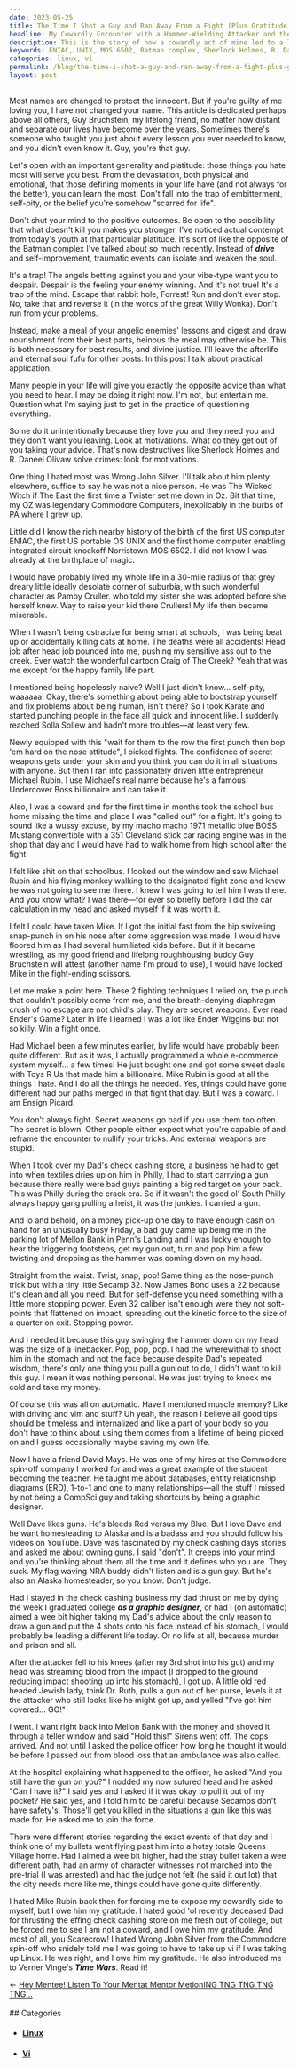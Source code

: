 ```yaml
---
date: 2023-05-25
title: The Time I Shot a Guy and Ran Away From a Fight (Plus Gratitude)
headline: My Cowardly Encounter with a Hammer-Wielding Attacker and the Gratitude I Gained From It
description: This is the story of how a cowardly act of mine led to a life-changing experience. In this article, I discuss how traumatic events can be used for self-improvement, and how the secret weapons I relied on to win fights taught me to question everything. I also talk about my experiences with guns, and how I owe gratitude to those who taught me life's most important lessons, even if I didn't realize it at the time.
keywords: ENIAC, UNIX, MOS 6502, Batman complex, Sherlock Holmes, R. Daneel Olivaw, Wrong John Silver, Craig of The Creek, Karate, Michael Rubin, Undercover Boss, James Bond, Ender's Game, South Philly, Crack Era, Secamp 32, Entity Relationship Diagrams, Graphic Design, Check Cashing, Mellon Bank, Queens Village, Linux, Vi, Time Wars
categories: linux, vi
permalink: /blog/the-time-i-shot-a-guy-and-ran-away-from-a-fight-plus-gratitude/
layout: post
---
```



Most names are changed to protect the innocent. But if you're guilty of me
loving you, I have not changed your name. This article is dedicated perhaps
above all others, Guy Bruchstein, my lifelong friend, no matter how distant and
separate our lives have become over the years. Sometimes there's someone who
taught you just about every lesson you ever needed to know, and you didn't even
know it. Guy, you're that guy.

Let's open with an important generality and platitude: those things you hate
most will serve you best. From the devastation, both physical and emotional,
that those defining moments in your life have (and not always for the better),
you can learn the most. Don't fall into the trap of embitterment, self-pity, or
the belief you're somehow "scarred for life".

Don't shut your mind to the positive outcomes. Be open to the possibility that
what doesn't kill you makes you stronger. I've noticed actual contempt from
today's youth at that particular platitude. It's sort of like the opposite of
the Batman complex I've talked about so much recently. Instead of ***drive***
and self-improvement, traumatic events can isolate and weaken the soul. 

It's a trap! The angels betting against you and your vibe-type want you to
despair. Despair is the feeling your enemy winning. And it's not true! It's a
trap of the mind. Escape that rabbit hole, Forrest! Run and don't ever stop.
No, take that and reverse it (in the words of the great Willy Wonka). Don't run
from your problems. 

Instead, make a meal of your angelic enemies' lessons and digest and draw
nourishment from their best parts, heinous the meal may otherwise be. This is
both necessary for best results, and divine justice. I'll leave the afterlife
and eternal soul fufu for other posts. In this post I talk about practical
application.

Many people in your life will give you exactly the opposite advice than what you need to hear. I may be doing it right now. I'm not, but entertain me. Question what I'm saying just to get in the practice of questioning everything. 

Some do it unintentionally because they love you and they need you and they don't want you leaving. Look at motivations. What do they get out of you taking your advice. That's now destructives like Sherlock Holmes and R. Daneel Olivaw solve crimes: look for motivations.

One thing I hated most was Wrong John Silver. I'll talk about him plenty elsewhere, suffice to say he was not a nice person. He was The Wicked Witch if The East the first time a Twister set me down in Oz. Bit that time, my OZ was legendary Commodore Computers, inexplicably in the burbs of PA where I grew up. 

Little did I know the rich nearby history of the birth of the first US computer ENIAC, the first US portable OS UNIX and the first home computer enabling integrated circuit knockoff Norristown MOS 6502. I did not know I was already at the birthplace of magic. 

I would have probably lived my whole life in a 30-mile radius of that grey dreary little ideally desolate corner of suburbia, with such wonderful character as Pamby Cruller. who told my sister she was adopted before she herself knew. Way to raise your kid there Crullers! My life then became miserable. 

When I wasn't being ostracize for being smart at schools, I was being beat up or accidentally killing cats at home. The deaths were all accidents! Head job after head job pounded into me, pushing my sensitive ass out to the creek. Ever watch the wonderful cartoon Craig of The Creek? Yeah that was me except for the happy family life part. 

I mentioned being hopelessly naive? Well I just didn't know… self-pity, waaaaaa! Okay, there's something about being able to bootstrap yourself and fix problems about being human, isn't there? So I took Karate and started punching people in the face all quick and innocent like. I suddenly reached Solla Sollew and hadn't more troubles—at least very few. 

Newly equipped with this "wait for them to the row the first punch then bop 'em hard on the nose attitude", I picked fights. The confidence of secret weapons gets under your skin and you think you can do it in all situations with anyone. But then I ran into passionately driven little entrepreneur Michael Rubin. I use Michael's real name because he's a famous Undercover Boss billionaire and can take it. 

Also, I was a coward and for the first time in months took the school bus home missing the time and place I was "called out" for a fight. It's going to sound like a wussy excuse, by my macho macho 1971 metallic blue BOSS Mustang convertible with a 351 Cleveland stick car racing engine was in the shop that day and I would have had to walk home from high school after the fight.  

I felt like shit on that schoolbus. I looked out the window and saw Michael Rubin and his flying monkey walking to the designated fight zone and knew he was not going to see me there. I knew I was going to tell him I was there. And you know what? I was there—for ever so briefly before I did the car calculation in my head and asked myself if it was worth it.

I felt I could have taken Mike. If I got the initial fast from the hip swiveling snap-punch in on his nose after some aggression was made, I would have floored him as I had several humiliated kids before. But if it became wrestling, as my good friend and lifelong roughhousing buddy Guy Bruchstein will attest (another name I'm proud to use), I would have locked Mike in the fight-ending scissors.

Let me make a point here. These 2 fighting techniques I relied on, the punch that couldn't possibly come from me, and the breath-denying diaphragm crush of no escape are not child's play. They are secret weapons. Ever read Ender's Game? Later in life I learned I was a lot like Ender Wiggins but not so killy. Win a fight once. 

Had Michael been a few minutes earlier, by life would have probably been quite different. But as it was, I actually programmed a whole e-commerce system myself… a few times! He just bought one and got some sweet deals with Toys R Us that made him a billionaire. Mike Rubin is good at all the things I hate. And I do all the things he needed. Yes, things could have gone different had our paths merged in that fight that day. But I was a coward. I am Ensign Picard.

You don't always fight. Secret weapons go bad if you use them too often. The secret is blown. Other people either expect what you're capable of and reframe the encounter to nullify your tricks. And external weapons are stupid. 

When I took over my Dad's check cashing store, a business he had to get into when textiles dries up on him in Philly, I had to start carrying a gun because there really were bad guys painting a big red target on your back. This was Philly during the crack era. So if it wasn't the good ol' South Philly always happy gang pulling a heist, it was the junkies. I carried a gun. 

And lo and behold, on a money pick-up one day to have enough cash on hand for an unusually busy Friday, a bad guy came up being me in the parking lot of Mellon Bank in Penn's Landing and I was lucky enough to hear the triggering footsteps, get my gun out, turn and pop him a few, twisting and dropping as the hammer was coming down on my head. 

Straight from the waist. Twist, snap, pop! Same thing as the nose-punch trick but with a tiny little Secamp 32. Now James Bond uses a 22 because it's clean and all you need. But for self-defense you need something with a little more stopping power. Even 32 caliber isn't enough were they not soft-points that flattened on impact, spreading out the kinetic force to the size of a quarter on exit. Stopping power. 

And I needed it because this guy swinging the hammer down on my head was the size of a linebacker. Pop, pop, pop. I had the wherewithal to shoot him in the stomach and not the face because despite Dad's repeated wisdom, there's only one thing you pull a gun out to do, I didn't want to kill this guy. I mean it was nothing personal. He was just trying to knock me cold and take my money. 

Of course this was all on automatic. Have I mentioned muscle memory? Like with driving and vim and stuff? Uh yeah, the reason I believe all good tips should be timeless and internalized and like a part of your body so you don't have to think about using them comes from a lifetime of being picked on and I guess occasionally maybe saving my own life. 

Now I have a friend David Mays. He was one of my hires at the Commodore spin-off company I worked for and was a great example of the student becoming the teacher. He taught me about databases, entity relationship diagrams (ERD), 1-to-1 and one to many relationships—all the stuff I missed by not being a CompSci guy and taking shortcuts by being a graphic designer. 

Well Dave likes guns. He's bleeds Red versus my Blue. But I love Dave and he want homesteading to Alaska and is a badass and you should follow his videos on YouTube. Dave was fascinated by my check cashing days stories and asked me about owning guns. I said "don't". It creeps into your mind and you're thinking about them all the time and it defines who you are. They suck. My flag waving NRA buddy didn't listen and is a gun guy. But he's also an Alaska homesteader, so you know. Don't judge. 

Had I stayed in the check cashing business my dad thrust on me by dying the week I graduated college ***as a graphic designer***, or had I (on automatic) aimed a wee bit higher taking my Dad's advice about the only reason to draw a gun and put the 4 shots onto his face instead of his stomach, I would probably be leading a different life today. Or no life at all, because murder and prison and all. 

After the attacker fell to his knees (after my 3rd shot into his gut) and my head was streaming blood from the impact (I dropped to the ground reducing impact shooting up into his stomach), I got up. A little old red headed Jewish lady, think Dr. Ruth, pulls a gun out of her purse, levels it at the attacker who still looks like he might get up, and yelled "I've got him covered… GO!"

I went. I want right back into Mellon Bank with the money and shoved it through a teller window and said "Hold this!" Sirens went off. The cops arrived. And not until I asked the police officer how long he thought it would be before I passed out from blood loss that an ambulance was also called. 

At the hospital explaining what happened to the officer, he asked "And you still have the gun on you?" I nodded my now sutured head and he asked "Can I have it?" I said yes and I asked if it was okay to pull it out of my pocket? He said yes, and I told him to be careful because Secamps don't have safety's. Those'll get you killed in the situations a gun like this was made for. He asked me to join the force. 

There were different stories regarding the exact events of that day and I think one of my bullets went flying past him into a hotsy totsie Queens Village home. Had I aimed a wee bit higher, had the stray bullet taken a wee different path, had an army of character witnesses not marched into the pre-trial (I was arrested) and had the judge not felt (he said it out lot) that the city needs more like me, things could have gone quite differently. 

I hated Mike Rubin back then for forcing me to expose my cowardly side to myself, but I owe him my gratitude. I hated good 'ol recently deceased Dad for thrusting the effing check cashing store on me fresh out of college, but he forced me to see I am not a coward, and I owe him my gratitude. And most of all, you Scarecrow! I hated Wrong John Silver from the Commodore spin-off who snidely told me I was going to have to take up vi if I was taking up Linux. He was right, and I owe him my gratitude. He also introduced me to Verner Vinge's ***Time Wars***. Read it!









<div class="arrow-links"><div class="post-nav-prev"><span class="arrow">&larr;&nbsp;</span><a href="/blog/hey-mentee-listen-to-your-mentat-mentor-metioning-tng-tng-tng-tng/">Hey Mentee! Listen To Your Mentat Mentor MetionING TNG TNG TNG TNG...</a></div> &nbsp; <div class="post-nav-next"><a href=""></a></div></div>
## Categories

<ul>
<li><h4><a href='/linux/'>Linux</a></h4></li>
<li><h4><a href='/vi/'>Vi</a></h4></li></ul>